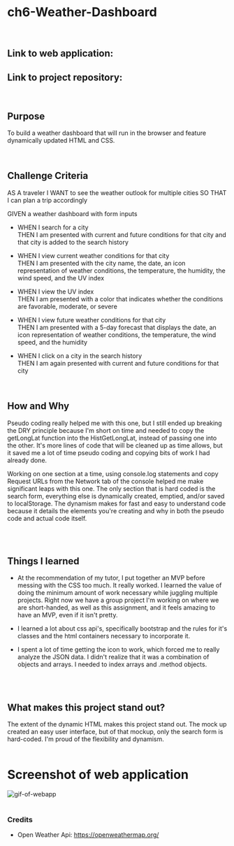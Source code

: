 # ch6-Weather-Dashboard
<br/>

## **Link** to web application: 

## **Link** to project repository:  
<br/>

## **Purpose**
To build a weather dashboard that will run in the browser and feature dynamically updated HTML and CSS.

<br/>

## **Challenge Criteria**
AS A traveler
I WANT to see the weather outlook for multiple cities
SO THAT I can plan a trip accordingly

GIVEN a weather dashboard with form inputs</br>

* WHEN I search for a city</br>
THEN I am presented with current and future conditions for that city and that city is added to the search history

* WHEN I view current weather conditions for that city</br>
THEN I am presented with the city name, the date, an icon representation of weather conditions, the temperature, the humidity, the wind speed, and the UV index

* WHEN I view the UV index</br>
THEN I am presented with a color that indicates whether the conditions are favorable, moderate, or severe

* WHEN I view future weather conditions for that city</br>
THEN I am presented with a 5-day forecast that displays the date, an icon representation of weather conditions, the temperature, the wind speed, and the humidity

* WHEN I click on a city in the search history</br>
THEN I am again presented with current and future conditions for that city

<br/>

## **How and Why**
Pseudo coding really helped me with this one, but I still ended up breaking the DRY principle because I'm short on time and needed to copy the getLongLat function into the HistGetLongLat, instead of passing one into the other. It's more lines of code that will be cleaned up as time allows, but it saved me a lot of time pseudo coding and copying bits of work I had already done.

Working on one section at a time, using console.log statements and copy Request URLs from the Network tab of the console helped me make significant leaps with this one. The only section that is hard coded is the search form, everything else is dynamically created, emptied, and/or saved to localStorage. The dynamism makes for fast and easy to understand code because it details the elements you're creating and why in both the pseudo code and actual code itself.

<br/>
<br/>

## **Things I learned**
* At the recommendation of my tutor, I put together an MVP before messing with the CSS too much. It really worked. I learned the value of doing the minimum amount of work necessary while juggling multiple projects. Right now we have a group project
I'm working on where we are short-handed, as well as this assignment, and it feels amazing to have an MVP, even if it isn't pretty.

* I learned a lot about css api's, specifically bootstrap and the rules for it's classes and the html containers necessary to incorporate it.

* I spent a lot of time getting the icon to work, which forced me to really analyze the JSON data. I didn't realize that it was a combination of objects and arrays. I needed to index arrays and .method objects.
<br/>
<br/>

## **What makes this project stand out?**
The extent of the dynamic HTML makes this project stand out. The mock up created an easy user interface, but of that mockup, only the search form is hard-coded. I'm proud of the flexibility and dynamism.
<br/>
<br/>
# Screenshot of web application
![gif-of-webapp](./mockup-gif/ch6-gif.gif)
<br/>
<br/>

### **Credits**
* Open Weather Api: https://openweathermap.org/ 


